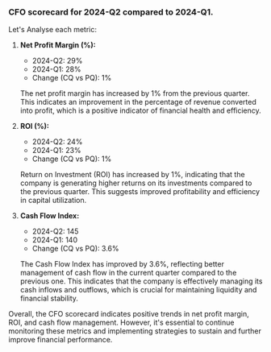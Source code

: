 ### CFO scorecard for 2024-Q2 compared to 2024-Q1. 


Let's Analyse each metric:


1. **Net Profit Margin (%):**
   - 2024-Q2: 29%
   - 2024-Q1: 28%
   - Change (CQ vs PQ): 1%

   The net profit margin has increased by 1% from the previous quarter. This indicates an improvement in the percentage of revenue converted into profit, which is a positive indicator of financial health and efficiency.

2. **ROI (%):**
   - 2024-Q2: 24%
   - 2024-Q1: 23%
   - Change (CQ vs PQ): 1%

   Return on Investment (ROI) has increased by 1%, indicating that the company is generating higher returns on its investments compared to the previous quarter. This suggests improved profitability and efficiency in capital utilization.

3. **Cash Flow Index:**
   - 2024-Q2: 145
   - 2024-Q1: 140
   - Change (CQ vs PQ): 3.6%

   The Cash Flow Index has improved by 3.6%, reflecting better management of cash flow in the current quarter compared to the previous one. This indicates that the company is effectively managing its cash inflows and outflows, which is crucial for maintaining liquidity and financial stability.

Overall, the CFO scorecard indicates positive trends in net profit margin, ROI, and cash flow management. However, it's essential to continue monitoring these metrics and implementing strategies to sustain and further improve financial performance.